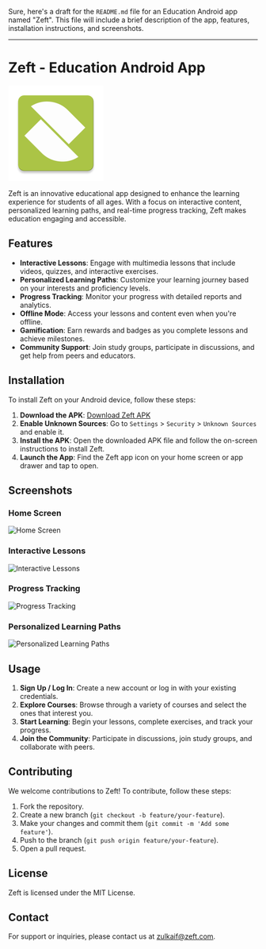 Sure, here's a draft for the `README.md` file for an Education Android app named "Zeft". This file will include a brief description of the app, features, installation instructions, and screenshots.

---

# Zeft - Education Android App

![Zeft Logo](images/zeft.png)

Zeft is an innovative educational app designed to enhance the learning experience for students of all ages. With a focus on interactive content, personalized learning paths, and real-time progress tracking, Zeft makes education engaging and accessible.

## Features

- **Interactive Lessons**: Engage with multimedia lessons that include videos, quizzes, and interactive exercises.
- **Personalized Learning Paths**: Customize your learning journey based on your interests and proficiency levels.
- **Progress Tracking**: Monitor your progress with detailed reports and analytics.
- **Offline Mode**: Access your lessons and content even when you're offline.
- **Gamification**: Earn rewards and badges as you complete lessons and achieve milestones.
- **Community Support**: Join study groups, participate in discussions, and get help from peers and educators.

## Installation

To install Zeft on your Android device, follow these steps:

1. **Download the APK**: [Download Zeft APK](https://zeft.pk/)
2. **Enable Unknown Sources**: Go to `Settings` > `Security` > `Unknown Sources` and enable it.
3. **Install the APK**: Open the downloaded APK file and follow the on-screen instructions to install Zeft.
4. **Launch the App**: Find the Zeft app icon on your home screen or app drawer and tap to open.

## Screenshots

### Home Screen
![Home Screen](path/to/home_screen.png)

### Interactive Lessons
![Interactive Lessons](path/to/interactive_lessons.png)

### Progress Tracking
![Progress Tracking](path/to/progress_tracking.png)

### Personalized Learning Paths
![Personalized Learning Paths](path/to/personalized_learning_paths.png)

## Usage

1. **Sign Up / Log In**: Create a new account or log in with your existing credentials.
2. **Explore Courses**: Browse through a variety of courses and select the ones that interest you.
3. **Start Learning**: Begin your lessons, complete exercises, and track your progress.
4. **Join the Community**: Participate in discussions, join study groups, and collaborate with peers.

## Contributing

We welcome contributions to Zeft! To contribute, follow these steps:

1. Fork the repository.
2. Create a new branch (`git checkout -b feature/your-feature`).
3. Make your changes and commit them (`git commit -m 'Add some feature'`).
4. Push to the branch (`git push origin feature/your-feature`).
5. Open a pull request.

## License

Zeft is licensed under the MIT License.

## Contact

For support or inquiries, please contact us at zulkaif@zeft.com.
